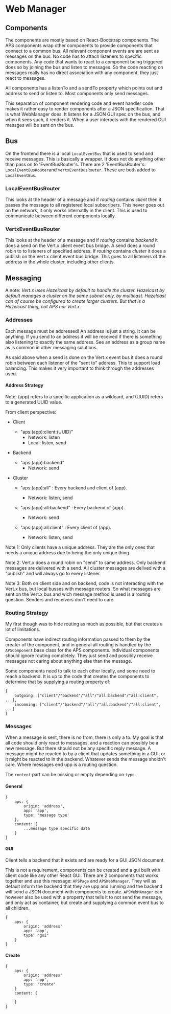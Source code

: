 # Web Manager

## Components

The components are mostly based on React-Bootstrap components. The APS components wrap other components to provide components that connect to a common bus. All relevant component events are are sent as messages on the bus. No code has to attach listeners to specific components. Any code that wants to react to a component being triggered does so by joining the bus and listen to messages. So the code reacting on messages really has no direct association with any component, they just react to messages.

All components has a listenTo and a sendTo property which points out and address to send or listen to. Most components only send messages. 

This separation of component rendering code and event handler code makes it rather easy to render components after a JSON specification. That is what WebManager does. It listens for a JSON GUI spec on the bus, and when it sees such, it renders it. When a user interacts with the rendered GUI messges will be sent on the bus.  

## Bus

On the frontend there is a local `LocalEventBus` that is used to send and receive messages. This is basically a wrapper. It does not do anything other than pass on to 'EventBusRouter's. There are 2 'EventBusRouter's: `LocalEventBusRouter`and `VertxEventBusRouter`. These are both added to `LocalEventBus`. 

### LocalEventBusRouter

This looks at the header of a message and if _routing_ contains _client_ then it passes the message to all registered local subscribers. This never goes out on the network, it only works internatlly in the client. This is used to communicate between different components locally.

### VertxEventBusRouter

This looks at the header of a message and if _routing_ contains _backend_ it does a send on the Vert.x client event bus bridge. A send does a round robin to to listeners of specified address. If _routing_ contains _cluster_ it does a publish on the Vert.x client event bus bridge. This goes to all listeners of the address in the whole cluster, including other clients.

## Messaging

A note: _Vert.x uses Hazelcast by default to handle the cluster. Hazelcast by default manages a cluster on the same subnet only, by multicast. Hazelcast can of course be configured to create larger clusters. But that is a Hazelcast thing, not APS nor Vert.x._ 

### Addresses

Each message must be addressed! An address is just a string. It can be anything. If you send to an address it will be received if there is something also listening to exactly the same address. See an address as a group name as is common in other messaging solutions.

As said above when a send is done on the Vert.x event bus it does a round robin between each listener of the "sent to" address. This to support load balancing. This makes it very important to think through the addresses used. 

#### Address Strategy

Note: (app) refers to a specific application as a wildcard, and (UUID) refers to a generated UUID value.

From client perspective:

- Client 

     - "aps:(app):client:(UUID)"
        - Network: listen
        - Local: listen, send  

- Backend

    - "aps:(app):backend" 
       - Network: send

- Cluster

    - "aps:(app):all" : Every backend and client of (app).
       - Network: listen, send 

    - "aps:(app):all:backend" : Every backend of (app). 
       - Network: send 

    - "aps:(app):all:client" : Every client of (app).
        - Network: listen, send
   
Note 1:  Only clients have a unique address. They are the only ones that needs a unique address due to being the only unique thing. 

Note 2:  Vert.x does a round robin on "send" to same address. Only backend messages are delivered with a send. All cluster messages are delived with a "publish" and will always go to every listener.

Note 3: Both on client side and on backend, code is not interacting with the Vert.x bus, but local busses with message routers. So what messages are sent on the Vert.x bus and wich message method is used is a routing question. Senders and receivers don't need to care. 

### Routing Strategy

My first though was to hide routing as much as possible, but that creates a lot of limitations. 

Components have indirect routing information passed to them by the creater of the component, and in general all routing is handled by the `APSComponent` base class for the APS components. Individual components should ignore routing completely. They just send and possibly receive messages not caring about anything else than the message.

Some components need to talk to each other locally, and some need to reach a backend. It is up to the code that creates the components to determine that by supplying a routing property of:

    {
        outgoing: ["client"/"backend"/"all"/"all:backend"/"all:client", ...],
        incomming: ["client"/"backend"/"all"/"all:backend"/"all:client", ...]
    }

### Messages

When a message is sent, there is no from, there is only a to. My goal is that all code should only react to messages, and a reaction can possibly be a new message. But there should not be any specific reply message. A message might be reacted to by a client that updates something in a GUI, or it might be reacted to in the backend. Whatever sends the message sholdn't care. Where messages end upp is a routing question. 

The `content` part can be missing or empty depending on `type`.

#### General

    {
        aps: {
            origin: 'address',
            app: 'app',
            type: 'message type'
        },
        content: {
            ...message type specific data
        }
    }

#### GUI 

Client tells a backend that it exists and are ready for a GUI JSON document. 

This is not a requirement, components can be created and a gui built with client code like any other React GUI. There are 2 components that works together and use this message: `APSPage` and `APSWebManager`. They will as default inform the backend that they are upp and running and the backend will send a JSON document with components to create. `APSWebMAnager` can however also be used with a property that tells it to not send the message, and only act as container, but create and supplying a common event bus to all children. 

    {
        aps: {
            origin: 'address'
            app: 'app',
            type: "gui"
        }
    }

#### Create

    {
        aps: {
            origin: 'address'
            app: 'app',
            type: "create"
        }
        content: {
    
        }
    }


